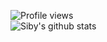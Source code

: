 ![Profile views](https://gpvc.arturio.dev/sibycr18)  
![Siby's github stats](https://github-readme-stats.vercel.app/api?username=sibycr18&show_icons=true&theme=radical&hide_border=false)
